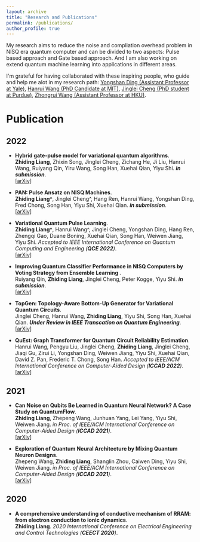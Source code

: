 ```yaml
---
layout: archive
title: "Research and Publications"
permalink: /publications/
author_profile: true
---
```

My research aims to reduce the noise and compliation overhead problem in NISQ era quantum computer and can be divided to two aspects: Pulse based approach and Gate based approach. And I am also working on extend quantum machine learning into applications in different areas.

I'm grateful for having collaborated with these inspiring people, who guide and help me alot in my research path: [Yongshan Ding (Assistant Professor at Yale)](https://www.yongshanding.com/), [Hanrui Wang (PhD Candidate at MIT)](https://hanruiwang.me/), [Jinglei Cheng (PhD student at Purdue)](https://www.linkedin.com/in/jinglei-cheng-b7235a12b/), [Zhongrui Wang (Assistant Professor at HKU)](https://www.eee.hku.hk/~zrwang/).

# Publication
## 2022
* <b>Hybrid gate-pulse model for variational quantum algorithms</b>. <br>
<b>Zhiding Liang</b>, Zhixin Song, Jinglei Cheng, Zichang He, Ji Liu, Hanrui Wang, Ruiyang Qin, Yiru Wang, Song Han, Xuehai Qian, Yiyu Shi. <i>**in submission**</i>.<br>[[arXiv]](https://arxiv.org/pdf/2212.00661.pdf)

* <b>PAN: Pulse Ansatz on NISQ Machines</b>. <br>
<b>Zhiding Liang^</b>, Jinglei Cheng^, Hang Ren, Hanrui Wang, Yongshan Ding, Fred Chong, Song Han, Yiyu Shi, Xuehai Qian. <i>**in submission**</i>.<br>[[arXiv]](https://arxiv.org/pdf/2208.01215.pdf)

* <b>Variational Quantum Pulse Learning</b>. <br>
<b>Zhiding Liang^</b>, Hanrui Wang^, Jinglei Cheng, Yongshan Ding, Hang Ren, Zhengqi Gao, Duane Boning, Xuehai Qian, Song Han, Weiwen Jiang, Yiyu Shi. <i>Accepted to IEEE International Conference on Quantum Computing and Engineering (**QCE 2022**)</i>.<br>[[arXiv]](https://arxiv.org/pdf/2203.17267.pdf)

* <b>Improving Quantum Classifier Performance in NISQ Computers by Voting Strategy from Ensemble Learning </b>. <br>
 Ruiyang Qin, <b>Zhiding Liang</b>, Jinglei Cheng, Peter Kogge, Yiyu Shi. <i>**in submission**</i>.<br>[[arXiv]](https://arxiv.org/pdf/2210.01656.pdf)

* <b>TopGen: Topology-Aware Bottom-Up Generator for Variational Quantum Circuits</b>. <br>
Jinglei Cheng, Hanrui Wang, <b>Zhiding Liang</b>, Yiyu Shi, Song Han, Xuehai Qian. <i>**Under Review in IEEE Transcation on Quantum Engineering**</i>.<br>[[arXiv]](https://arxiv.org/pdf/2210.08190.pdf)

* <b>QuEst: Graph Transformer for Quantum Circuit Reliability Estimation</b>. <br>
Hanrui Wang, Pengyu Liu, Jinglei Cheng, <b>Zhiding Liang</b>, Jinglei Cheng, Jiaqi Gu, Zirui Li, Yongshan Ding,  Weiwen Jiang, Yiyu Shi, Xuehai Qian, David Z. Pan, Frederic T. Chong, Song Han. <i>Accepted to IEEE/ACM International Conference on Computer-Aided Design (**ICCAD 2022**)</i>.<br>[[arXiv]](https://arxiv.org/pdf/2210.16724.pdf)


## 2021
* <b>Can Noise on Qubits Be Learned in Quantum Neural Network? A Case Study on QuantumFlow</b>. <br>
<b>Zhiding Liang</b>, Zhepeng Wang, Junhuan Yang, Lei Yang, Yiyu Shi, Weiwen Jiang. <i>in Proc. of IEEE/ACM International Conference on Computer-Aided Design (**ICCAD 2021**)</i>.<br>[[arXiv]](https://arxiv.org/pdf/2109.03430.pdf)

* <b>Exploration of Quantum Neural Architecture by Mixing Quantum Neuron Designs</b>. <br>
Zhepeng Wang, <b>Zhiding Liang</b>, Shanglin Zhou, Caiwen Ding, Yiyu Shi, Weiwen Jiang. <i>in Proc. of IEEE/ACM International Conference on Computer-Aided Design (**ICCAD 2021**)</i>.<br>
[[arXiv]](https://arxiv.org/pdf/2109.03806.pdf)

## 2020
* <b>A comprehensive understanding of conductive mechanism of RRAM: from electron conduction to ionic dynamics</b>. <br>
<b>Zhiding Liang</b>. <i>2020 International Conference on Electrical Engineering and Control Technologies (**CEECT 2020**)</i>.<br>